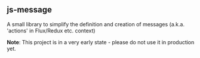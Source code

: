## js-message

A small library to simplify the definition and creation of messages (a.k.a. 'actions' in Flux/Redux etc. context)

**Note**: This project is in a very early state - please do not use it in production yet.
